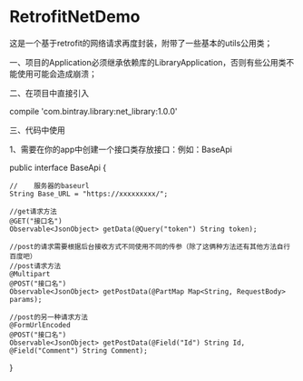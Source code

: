 # RetrofitNetDemo
这是一个基于retrofit的网络请求再度封装，附带了一些基本的utils公用类；

一、项目的Application必须继承依赖库的LibraryApplication，否则有些公用类不能使用可能会造成崩溃；

二、在项目中直接引入

compile 'com.bintray.library:net_library:1.0.0'

三、代码中使用

1、需要在你的app中创建一个接口类存放接口：例如：BaseApi

public interface BaseApi {

    //    服务器的baseurl
    String Base_URL = "https://xxxxxxxxx/";

    //get请求方法
    @GET("接口名")
    Observable<JsonObject> getData(@Query("token") String token);

    //post的请求需要根据后台接收方式不同使用不同的传参（除了这俩种方法还有其他方法自行百度吧）
    //post请求方法
    @Multipart
    @POST("接口名")
    Observable<JsonObject> getPostData(@PartMap Map<String, RequestBody> params);

    //post的另一种请求方法
    @FormUrlEncoded
    @POST("接口名")
    Observable<JsonObject> getPostData(@Field("Id") String Id, @Field("Comment") String Comment);
}

